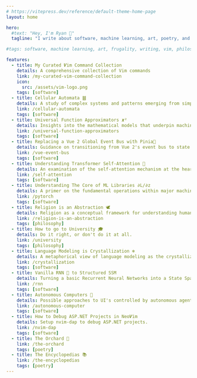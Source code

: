 ```yaml
---
# https://vitepress.dev/reference/default-theme-home-page
layout: home

hero:
  #text: "Hey, I'm Ryan 👋"
  tagline: "I write about software, machine learning, art, poetry, and frugality"

#tags: software, machine learning, art, frugality, writing, vim, philosophy

features:
  - title: My Curated 𝑽im Command Collection
    details: A comprehensive collection of Vim commands
    link: /my-curated-vim-command-collection
    icon:
      src: /assets/vim-logo.png
    tags: [software]
  - title: Cellular Automata ䷾
    details: A study of complex systems and patterns emerging from simple rules.
    link: /cellular-automata
    tags: [software]
  - title: Universal Function Approximators 𝒙²
    details: Insights into the mathematical models that underpin machine learning algorithms.
    link: /universal-function-approximators
    tags: [software]
  - title: Replacing a Vue 2 Global Event Bus with Pinia🍍
    details: Guidance on transitioning from Vue 2's event bus to state management with Pinia.
    link: /vue-event-bus
    tags: [software]
  - title: Understanding Transformer Self-Attention 💬
    details: An examination of the self-attention mechanism at the heart of transformer models.
    link: /self-attention
    tags: [software]
  - title: Understanding The Core of ML Libraries ∂L/∂z
    details: A primer on the fundamental operations within major machine learning libraries.
    link: /pytorch
    tags: [software]
  - title: Religion is an Abstraction 🕊️
    details: Religion as a conceptual framework for understanding human experience.
    link: /religion-is-an-abstraction
    tags: [philosophy]
  - title: How to go to University 🎓
    details: Do it right, or don't do it at all.
    link: /university
    tags: [philosophy]
  - title: Language Modeling is Crystallization ❄️
    details: A metaphorical view of language modeling as the crystallization of human thought.
    link: /crystallization
    tags: [software]
  - title: Vanilla RNN 🍦 to Structured SSM
    details: Turning a basic Recurrent Neural Networks into a State Space Models.
    link: /rnn
    tags: [software]
  - title: Autonomous Computers 🤖
    details: Possible approaches to UI's controlled by autonomous agents.
    link: /autonomous-computer
    tags: [software]
  - title: How to Debug ASP.NET Projects in Neo𝑽im
    details: Setup nvim-dap to debug ASP.NET projects.
    link: /nvim-dap
    tags: [software]
  - title: The Orchard 🍊
    link: /the-orchard
    tags: [poetry]
  - title: The Encyclopedias 📚
    link: /the-encyclopedias
    tags: [poetry]
---
```


